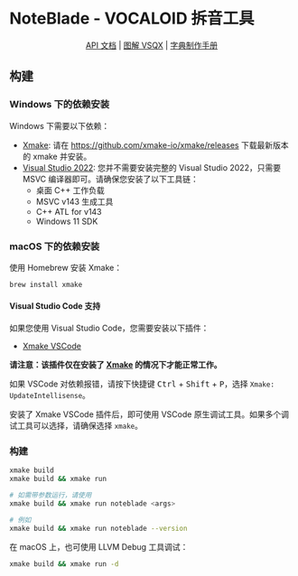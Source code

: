 # NoteBlade - VOCALOID 拆音工具

<p align="center">
    <a href="docs/API.md">API 文档</a> |
    <a href="docs/vsqx-illustrated.md">图解 VSQX</a> |
    <a href="docs/MANUAL.md">字典制作手册</a>
</p>

## 构建
### Windows 下的依赖安装

Windows 下需要以下依赖：
 - [Xmake](https://xmake.io/): 请在 https://github.com/xmake-io/xmake/releases 下载最新版本的 xmake 并安装。
 - [Visual Studio 2022](https://visualstudio.microsoft.com/): 您并不需要安装完整的 Visual Studio 2022，只需要 MSVC 编译器即可。请确保您安装了以下工具链：
   - 桌面 C++ 工作负载
   - MSVC v143 生成工具
   - C++ ATL for v143
   - Windows 11 SDK

### macOS 下的依赖安装

使用 Homebrew 安装 Xmake：

```bash
brew install xmake
```

#### Visual Studio Code 支持

如果您使用 Visual Studio Code，您需要安装以下插件：
 - [Xmake VSCode](https://marketplace.visualstudio.com/items?itemName=tboox.xmake-vscode)

**请注意：该插件仅在安装了 [Xmake](https://xmake.io/) 的情况下才能正常工作。**

如果 VSCode 对依赖报错，请按下快捷键 <kbd>Ctrl</kbd> + <kbd>Shift</kbd> + <kbd>P</kbd>，选择 `Xmake: UpdateIntellisense`。

安装了 Xmake VSCode 插件后，即可使用 VSCode 原生调试工具。如果多个调试工具可以选择，请确保选择 `xmake`。

### 构建

```bash
xmake build
xmake build && xmake run

# 如需带参数运行，请使用
xmake build && xmake run noteblade <args>

# 例如
xmake build && xmake run noteblade --version
```

在 macOS 上，也可使用 LLVM Debug 工具调试：
```bash
xmake build && xmake run -d
```
